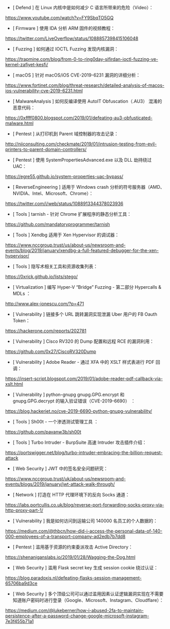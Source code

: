 * [ Defend ]  在 Linux 内核中是如何减少 C 语言所带来的危险（Video）：

https://www.youtube.com/watch?v=FY9SbqTO5GQ





* [ Firmware ]  使用 IDA 分析 ARM 固件的视频教程：

https://twitter.com/LiveOverflow/status/1088857398415106048



* [ Fuzzing ]  如何通过 IOCTL Fuzzing 发现内核漏洞： 

https://trapmine.com/blog/from-0-to-ring0day-sifirdan-ioctl-fuzzing-ve-kernel-zafiyet-kesfi/





* [ macOS ]  针对 macOS/iOS CVE-2019-6231 漏洞的详细分析：

https://www.fortinet.com/blog/threat-research/detailed-analysis-of-macos-ios-vulnerability-cve-2019-6231.html





* [ MalwareAnalysis ]  如何反编译使用 AutoIT Obfuscation（.AU3） 混淆的恶意代码：

https://0xffff0800.blogspot.com/2019/01/defeating-au3-obfusticated-malware.html





* [ Pentest ]  从打印机到 Parent 域控制器的攻击记录：

http://niiconsulting.com/checkmate/2019/01/intrusion-testing-from-evil-printers-to-parent-domain-controllers/





* [ Pentest ]  使用 SystemPropertiesAdvanced.exe 以及 DLL 劫持绕过 UAC：

https://egre55.github.io/system-properties-uac-bypass/





* [ ReverseEngineering ]  适用于 Windows crash 分析的符号服务器（AMD、NVIDIA、Intel、Microsoft、Chrome）：

 https://twitter.com/i/web/status/1088913344378023936





* [ Tools ]  tarnish  - 针对 Chrome 扩展程序的静态分析工具：

https://github.com/mandatoryprogrammer/tarnish



* [ Tools ]  Xendbg 适用于 Xen Hypervisor 的调试器： 

https://www.nccgroup.trust/us/about-us/newsroom-and-events/blog/2019/january/xendbg-a-full-featured-debugger-for-the-xen-hypervisor/



* [ Tools ]  隐写术相关工具和资源收集列表： 

https://0xrick.github.io/lists/stego/



* [ Virtualization ]  编写 Hyper-V “Bridge” Fuzzing - 第二部分 Hypercalls & MDLs ：

http://www.alex-ionescu.com/?p=471



* [ Vulnerability ]  链接多个 URL 跳转漏洞实现泄漏 Uber 用户的 FB Oauth Token：

https://hackerone.com/reports/202781



* [ Vulnerability ]  Cisco RV320 的 Dump 配置和远程 RCE 的漏洞利用：

https://github.com/0x27/CiscoRV320Dump



* [ Vulnerability ]  Adobe Reader  - 通过 XFA 中的 XSLT 样式表进行 PDF 回调： 

https://insert-script.blogspot.com/2019/01/adobe-reader-pdf-callback-via-xslt.html



* [ Vulnerability ]  python-gnupg gnupg.GPG.encrypt 和 gnupg.GPG.decrypt 的输入验证错误（CVE-2019-6690） ： 

https://blog.hackeriet.no/cve-2019-6690-python-gnupg-vulnerability/



* [ Tools ]  Sh00t - 一个渗透测试管理工具 ： 

https://github.com/pavanw3b/sh00t



* [ Tools ]  Turbo Intruder - BurpSuite 高速 Intruder 攻击插件介绍： 

https://portswigger.net/blog/turbo-intruder-embracing-the-billion-request-attack



* [ Web Security ]  JWT 中的签名安全问题研究： 

https://www.nccgroup.trust/uk/about-us/newsroom-and-events/blogs/2019/january/jwt-attack-walk-through/



* [ Network ]  打造在 HTTP 代理环境下的反向 Socks 通道： 

https://labs.portcullis.co.uk/blog/reverse-port-forwarding-socks-proxy-via-http-proxy-part-1/



* [ Vulnerability ]  我是如何访问到运输公司 140000 名员工的个人数据的： 

https://medium.com/@thbcn/how-did-i-access-the-personal-data-of-140-000-employees-of-a-transport-company-ad2edb7b7dd8



* [ Pentest ]  滥用基于资源的约束委派攻击 Active Directory： 

https://shenaniganslabs.io/2019/01/28/Wagging-the-Dog.html



* [ Web Security ]  滥用 Flask secret key 生成 session cookie 绕过认证： 

https://blog.paradoxis.nl/defeating-flasks-session-management-65706ba9d3ce



* [ Web Security ]  多个顶级公司可以通过滥用因素认证逻辑漏洞实现在不需要知道账户密码时进行登录（Google、Microsoft、Instagram、Cloudflare）： 

https://medium.com/@lukeberner/how-i-abused-2fa-to-maintain-persistence-after-a-password-change-google-microsoft-instagram-7e3f455b71a1
